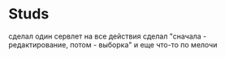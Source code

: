 # Studs
сделал один сервлет на все действия
сделал "сначала - редактирование, потом - выборка"
и еще что-то по мелочи
